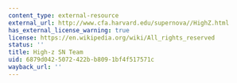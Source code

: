 ```yaml
---
content_type: external-resource
external_url: http://www.cfa.harvard.edu/supernova//HighZ.html
has_external_license_warning: true
license: https://en.wikipedia.org/wiki/All_rights_reserved
status: ''
title: High-z SN Team
uid: 6879d042-5072-422b-b809-1bf4f517571c
wayback_url: ''
---
```

